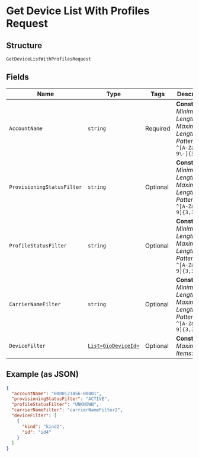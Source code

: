 
# Get Device List With Profiles Request

## Structure

`GetDeviceListWithProfilesRequest`

## Fields

| Name | Type | Tags | Description |
|  --- | --- | --- | --- |
| `AccountName` | `string` | Required | **Constraints**: *Minimum Length*: `3`, *Maximum Length*: `32`, *Pattern*: `^[A-Za-z0-9\-]{3,32}$` |
| `ProvisioningStatusFilter` | `string` | Optional | **Constraints**: *Minimum Length*: `3`, *Maximum Length*: `32`, *Pattern*: `^[A-Za-z0-9]{3,32}$` |
| `ProfileStatusFilter` | `string` | Optional | **Constraints**: *Minimum Length*: `3`, *Maximum Length*: `32`, *Pattern*: `^[A-Za-z0-9]{3,32}$` |
| `CarrierNameFilter` | `string` | Optional | **Constraints**: *Minimum Length*: `3`, *Maximum Length*: `32`, *Pattern*: `^[A-Za-z0-9]{3,32}$` |
| `DeviceFilter` | [`List<GioDeviceId>`](../../doc/models/gio-device-id.md) | Optional | **Constraints**: *Maximum Items*: `50` |

## Example (as JSON)

```json
{
  "accountName": "0000123456-00001",
  "provisioningStatusFilter": "ACTIVE",
  "profileStatusFilter": "UNKNOWN",
  "carrierNameFilter": "carrierNameFilter2",
  "deviceFilter": [
    {
      "kind": "kind2",
      "id": "id4"
    }
  ]
}
```

